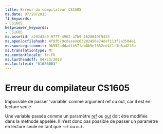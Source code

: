 ```yaml
---
title: Erreur du compilateur CS1605
ms.date: 07/20/2015
f1_keywords:
- CS1605
helpviewer_keywords:
- CS1605
ms.assetid: a202d3a9-9777-4902-a7b9-1628640f9433
ms.openlocfilehash: 4f9fb70cdaaa8c63282456e74def113f2a3584e1
ms.sourcegitcommit: 9b552addadfb57fab0b9e7852ed4f1f1b8a42f8e
ms.translationtype: MT
ms.contentlocale: fr-FR
ms.lasthandoff: 04/23/2019
ms.locfileid: "61686003"
---
```

# <a name="compiler-error-cs1605"></a>Erreur du compilateur CS1605
Impossible de passer 'variable' comme argument ref ou out, car il est en lecture seule  
  
 Une variable passée comme un paramètre [ref](../../csharp/language-reference/keywords/ref.md) ou [out](../../csharp/language-reference/keywords/out-parameter-modifier.md) doit être modifiée dans la méthode appelée. Il n’est donc pas possible de passer un paramètre en lecture seule en tant que `ref` ou `out`.
